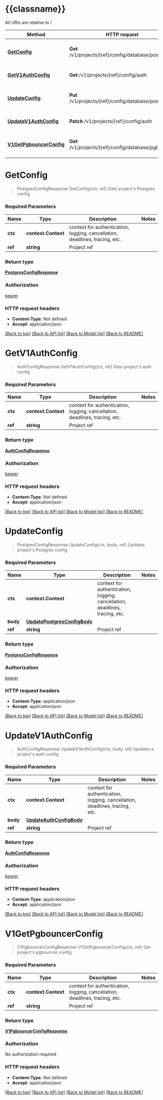 # {{classname}}

All URIs are relative to */*

Method | HTTP request | Description
------------- | ------------- | -------------
[**GetConfig**](ProjectsConfigApi.md#GetConfig) | **Get** /v1/projects/{ref}/config/database/postgres | Gets project&#x27;s Postgres config
[**GetV1AuthConfig**](ProjectsConfigApi.md#GetV1AuthConfig) | **Get** /v1/projects/{ref}/config/auth | Gets project&#x27;s auth config
[**UpdateConfig**](ProjectsConfigApi.md#UpdateConfig) | **Put** /v1/projects/{ref}/config/database/postgres | Updates project&#x27;s Postgres config
[**UpdateV1AuthConfig**](ProjectsConfigApi.md#UpdateV1AuthConfig) | **Patch** /v1/projects/{ref}/config/auth | Updates a project&#x27;s auth config
[**V1GetPgbouncerConfig**](ProjectsConfigApi.md#V1GetPgbouncerConfig) | **Get** /v1/projects/{ref}/config/database/pgbouncer | Get project&#x27;s pgbouncer config

# **GetConfig**
> PostgresConfigResponse GetConfig(ctx, ref)
Gets project's Postgres config

### Required Parameters

Name | Type | Description  | Notes
------------- | ------------- | ------------- | -------------
 **ctx** | **context.Context** | context for authentication, logging, cancellation, deadlines, tracing, etc.
  **ref** | **string**| Project ref | 

### Return type

[**PostgresConfigResponse**](PostgresConfigResponse.md)

### Authorization

[bearer](../README.md#bearer)

### HTTP request headers

 - **Content-Type**: Not defined
 - **Accept**: application/json

[[Back to top]](#) [[Back to API list]](../README.md#documentation-for-api-endpoints) [[Back to Model list]](../README.md#documentation-for-models) [[Back to README]](../README.md)

# **GetV1AuthConfig**
> AuthConfigResponse GetV1AuthConfig(ctx, ref)
Gets project's auth config

### Required Parameters

Name | Type | Description  | Notes
------------- | ------------- | ------------- | -------------
 **ctx** | **context.Context** | context for authentication, logging, cancellation, deadlines, tracing, etc.
  **ref** | **string**| Project ref | 

### Return type

[**AuthConfigResponse**](AuthConfigResponse.md)

### Authorization

[bearer](../README.md#bearer)

### HTTP request headers

 - **Content-Type**: Not defined
 - **Accept**: application/json

[[Back to top]](#) [[Back to API list]](../README.md#documentation-for-api-endpoints) [[Back to Model list]](../README.md#documentation-for-models) [[Back to README]](../README.md)

# **UpdateConfig**
> PostgresConfigResponse UpdateConfig(ctx, body, ref)
Updates project's Postgres config

### Required Parameters

Name | Type | Description  | Notes
------------- | ------------- | ------------- | -------------
 **ctx** | **context.Context** | context for authentication, logging, cancellation, deadlines, tracing, etc.
  **body** | [**UpdatePostgresConfigBody**](UpdatePostgresConfigBody.md)|  | 
  **ref** | **string**| Project ref | 

### Return type

[**PostgresConfigResponse**](PostgresConfigResponse.md)

### Authorization

[bearer](../README.md#bearer)

### HTTP request headers

 - **Content-Type**: application/json
 - **Accept**: application/json

[[Back to top]](#) [[Back to API list]](../README.md#documentation-for-api-endpoints) [[Back to Model list]](../README.md#documentation-for-models) [[Back to README]](../README.md)

# **UpdateV1AuthConfig**
> AuthConfigResponse UpdateV1AuthConfig(ctx, body, ref)
Updates a project's auth config

### Required Parameters

Name | Type | Description  | Notes
------------- | ------------- | ------------- | -------------
 **ctx** | **context.Context** | context for authentication, logging, cancellation, deadlines, tracing, etc.
  **body** | [**UpdateAuthConfigBody**](UpdateAuthConfigBody.md)|  | 
  **ref** | **string**| Project ref | 

### Return type

[**AuthConfigResponse**](AuthConfigResponse.md)

### Authorization

[bearer](../README.md#bearer)

### HTTP request headers

 - **Content-Type**: application/json
 - **Accept**: application/json

[[Back to top]](#) [[Back to API list]](../README.md#documentation-for-api-endpoints) [[Back to Model list]](../README.md#documentation-for-models) [[Back to README]](../README.md)

# **V1GetPgbouncerConfig**
> V1PgbouncerConfigResponse V1GetPgbouncerConfig(ctx, ref)
Get project's pgbouncer config

### Required Parameters

Name | Type | Description  | Notes
------------- | ------------- | ------------- | -------------
 **ctx** | **context.Context** | context for authentication, logging, cancellation, deadlines, tracing, etc.
  **ref** | **string**| Project ref | 

### Return type

[**V1PgbouncerConfigResponse**](V1PgbouncerConfigResponse.md)

### Authorization

No authorization required

### HTTP request headers

 - **Content-Type**: Not defined
 - **Accept**: application/json

[[Back to top]](#) [[Back to API list]](../README.md#documentation-for-api-endpoints) [[Back to Model list]](../README.md#documentation-for-models) [[Back to README]](../README.md)

